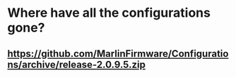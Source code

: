 # Where have all the configurations gone?

## https://github.com/MarlinFirmware/Configurations/archive/release-2.0.9.5.zip
